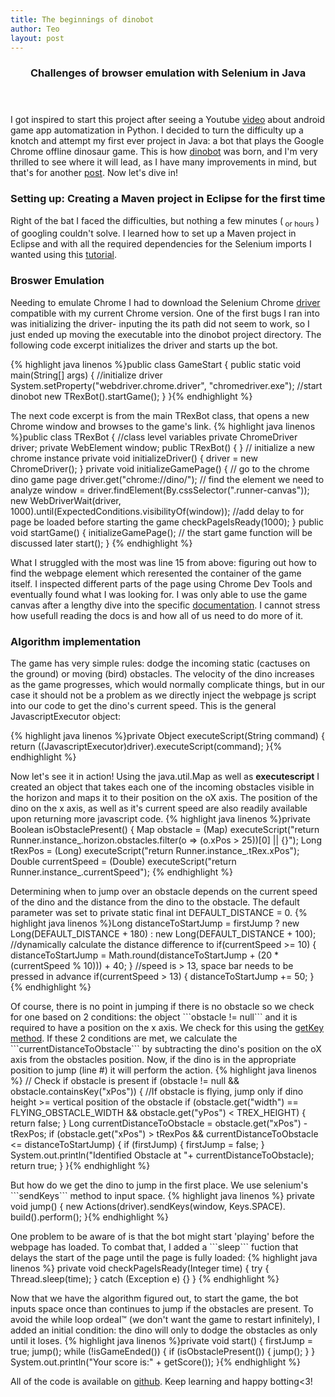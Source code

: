 ```yaml
---
title: The beginnings of dinobot
author: Teo
layout: post
---
```

<header> <h3> Challenges of browser emulation with Selenium in Java </h3> </header>
<p> I got inspired to start this project after seeing a Youtube <a href="https://www.youtube.com/watch?v=Du__JfXqsAs">video</a> about android game app automatization in Python. I decided to turn the difficulty up a knotch and attempt my first ever project in Java: a bot that plays the Google Chrome offline dinosaur game. This is how <a href="https://github.com/teopufulete/dinobot">dinobot</a> was born, and I'm very thrilled to see where it will lead, as I have many improvements in mind, but that's for another <a href="">post</a>. Now let's dive in! </p>

<h3>Setting up: Creating a Maven project in Eclipse for the first time</h3>
<p> Right of the bat I faced the difficulties, but nothing a few minutes (<sub> or hours </sub>) of googling couldn't solve. I learned how to set up a Maven project in Eclipse and with all the required dependencies for the Selenium imports I wanted using this <a href="https://www.techbeamers.com/create-selenium-webdriver-maven-project/">tutorial</a>. </p>

<h3>Broswer Emulation</h3>
<p> Needing to emulate Chrome I had to download the Selenium Chrome <a href="
https://chromedriver.chromium.org/downloads">driver</a> compatible with my current Chrome version. One of the first bugs I ran into was initializing the driver- inputing the its path did not seem to work, so I just ended up moving the executable into the dinobot project directory. The following code excerpt initializes the driver and starts up the bot. </p>
{% highlight java linenos %}public class GameStart {
	public static void main(String[] args) {
        //initialize driver
        System.setProperty("webdriver.chrome.driver", "chromedriver.exe");
        //start dinobot
        new TRexBot().startGame();
    }
}{% endhighlight %}

<p> The next code excerpt is from the main TRexBot class, that opens a new Chrome window and browses to the game's link.
{% highlight java linenos %}public class TRexBot {
  //class level variables 
	private ChromeDriver driver;
	private WebElement window;
    public TRexBot() {
    }
    // initialize a new chrome instance
    private void initializeDriver() {
    	driver =  new ChromeDriver();
    }
    private void initializeGamePage() {
      // go to the chrome dino game page
      driver.get("chrome://dino/");
      // find the element we need to analyze
      window = driver.findElement(By.cssSelector(".runner-canvas"));
      new WebDriverWait(driver, 1000).until(ExpectedConditions.visibilityOf(window));
	//add delay to for page be loaded before starting the game 
       checkPageIsReady(1000);
    }
    public void startGame() {
        initializeGamePage();
        // the start game function will be discussed later
        start();
    }
    {% endhighlight %}</p>

<p><span class="image left"><img src="{{'assets/images/dino.png' | relative_url }}" alt="" /></span>What I struggled with the most was line 15 from above: figuring out how to find the webpage element which reresented the container of the game itself. I inspected different parts of the page using Chrome Dev Tools and eventually found what I was looking for. I was only able to use the game canvas after a lengthy dive into the specific <a href="
https://www.selenium.dev/documentation/en/getting_started_with_webdriver/locating_elements/">documentation</a>. I cannot stress how usefull reading the docs is and how all of us need to do more of it. </p>
<p></p>
<p></p>

<h3>Algorithm implementation</h3>
<p> The game has very simple rules: dodge the incoming static (cactuses on the ground) or moving (bird) obstacles. The velocity of the dino increases as the game progresses, which would normally complicate things, but in our case it should not be a problem as we directly inject the webpage js script into our code to get the dino's current speed. This is the general JavascriptExecutor object: 

{% highlight java linenos %}private Object executeScript(String command) {
		return ((JavascriptExecutor)driver).executeScript(command);
		}{% endhighlight %}</p>

<p> Now let's see it in action! Using the java.util.Map as well as <b>executescript</b> I created an object that takes each one of the incoming obstacles visible in the horizon and maps it to their position on the oX axis. The position of the dino on the x axis, as well as it's current speed are also readily available upon returning more javascript code.
{% highlight java linenos %}private Boolean isObstaclePresent() {
        Map<String, Long> obstacle = (Map<String, Long>) executeScript("return Runner.instance_.horizon.obstacles.filter(o => (o.xPos > 25))[0] || {}");
        Long tRexPos = (Long) executeScript("return Runner.instance_.tRex.xPos");
        Double currentSpeed = (Double) executeScript("return Runner.instance_.currentSpeed");
	{% endhighlight %}</p>
	
<p> Determining when to jump over an obstacle depends on the current speed of the dino and the distance from the dino to the obstacle. The default parameter was set to private static final int DEFAULT_DISTANCE = 0.
{% highlight java linenos %}Long distanceToStartJump = firstJump ? new Long(DEFAULT_DISTANCE + 180) : new Long(DEFAULT_DISTANCE + 100);
        //dynamically calculate the distance difference to 
        if(currentSpeed >= 10) {
            distanceToStartJump = Math.round(distanceToStartJump + (20 * (currentSpeed % 10))) + 40;
        }
        //speed is > 13, space bar needs to be pressed in advance
        if(currentSpeed > 13) {
            distanceToStartJump += 50;
        }{% endhighlight %}</p>

<p> Of course, there is no point in jumping if there is no obstacle so we check for one based on 2 conditions: the object ```obstacle != null``` and it is required to have a position on the x axis. We check for this using the <a href="https://www.baeldung.com/java-map-key-from-value">getKey method</a>. If these 2 conditions are met, we calculate the ```currentDistanceToObstacle``` by subtracting the dino's position on the oX axis from the obstacles position. Now, if the dino is in the appropriate position to jump (line #) it will perform the action.
 {% highlight java linenos %}         // Check if obstacle is present 
        if (obstacle != null && obstacle.containsKey("xPos")) {
        	//If obstacle is flying, jump only if dino height >= vertical position of the obstacle 
       	 	if (obstacle.get("width") == FLYING_OBSTACLE_WIDTH && obstacle.get("yPos") < TREX_HEIGHT) {
       	 		return false;
       	 	}
       	 	Long currentDistanceToObstacle = obstacle.get("xPos") - tRexPos;
        	       	 	if (obstacle.get("xPos") > tRexPos && currentDistanceToObstacle <= distanceToStartJump) {
       	 		if (firstJump) {
       	 			firstJump = false;
       	 		}
       	 		System.out.println("Identified Obstacle at "+ currentDistanceToObstacle);
       	 		return true;
       	 	}
        }{% endhighlight %} </p>

<p> But how do we get the dino to jump in the first place. We use selenium's ```sendKeys``` method to input space.
{% highlight java linenos %}    private void jump() {
    	new Actions(driver).sendKeys(window, Keys.SPACE). build().perform();
    }{% endhighlight %} </p>

<p> One problem to be aware of is that the bot might start 'playing' before the webpage has loaded. To combat that, I added a ```sleep``` fuction that delays the start of the page until the page is fully loaded:
{% highlight java linenos %}     private void checkPageIsReady(Integer time) {
        try {
            Thread.sleep(time);
        } catch (Exception e) {}
    } {% endhighlight %} </p>
	
<p> Now that we have the algorithm figured out,	to start the game, the bot inputs space once than continues to jump if the obstacles are present. To avoid the while loop ordeal™ (we don't want the game to restart infinitely), I added an initial condition: the dino will only to dodge the obstacles as only until it loses.
{% highlight java linenos %}private void start() {
    	firstJump = true;
        jump();
        while (!isGameEnded()) {
        	if (isObstaclePresent()) {
        		jump();
        	}
        }
        System.out.println("Your score is:" + getScore());
    }{% endhighlight %} </p>
  
 <p> All of the code is available on <a href="https://github.com/teopufulete/dinobot">github</a>. Keep learning and happy botting<3! </p>
	
